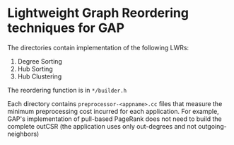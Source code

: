 # Lightweight Graph Reordering techniques for GAP

The directories contain implementation of the following LWRs:
1. Degree Sorting
2. Hub Sorting
3. Hub Clustering

The reordering function is in `*/builder.h`

Each directory contains `preprocessor-<appname>.cc` files that measure
the minimum preprocessing cost incurred for each application. For example,
GAP's implementation of pull-based PageRank does not need to build the 
complete outCSR (the application uses only out-degrees and not outgoing-neighbors)
